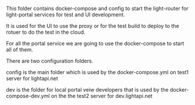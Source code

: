 This folder contains docker-compose and config to start the light-router for light-portal services for test and UI development.

It is used for the UI to use the proxy or for the test build to deploy to the rotuer to do the test in the cloud. 

For all the portal service we are going to use the docker-compose to start all of them. 

There are two configuration folders. 

config is the main folder which is used by the docker-compose.yml on test1 server for lightapi.net

dev is the folder for local portal veiw developers that is used by the docker-compose-dev.yml on the the test2 server for dev.lightapi.net



